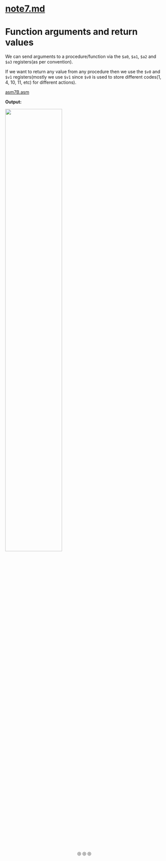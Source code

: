# [note7.md](https://github.com/C0DER11101/MIPS/blob/MIPS/Notes/note7.md)

# Function arguments and return values

We can send arguments to a procedure/function via the `$a0`, `$a1`, `$a2` and `$a3` registers(as per convention).

If we want to return any value from any procedure then we use the `$v0` and `$v1` registers(mostly we use `$v1` since `$v0` is used to store different codes(1, 4, 10, 11, etc) for different actions).

[asm7B.asm](https://github.com/C0DER11101/MIPS/blob/MIPS/tests/asm7B.asm)

**Output:**

<img src="https://user-images.githubusercontent.com/96164229/241146889-f2628144-6fdc-49ac-a174-c4970195a8c4.png" width="60%" height="60%">

<p align="center">
&#9678; &#9678; &#9678;
</p>
